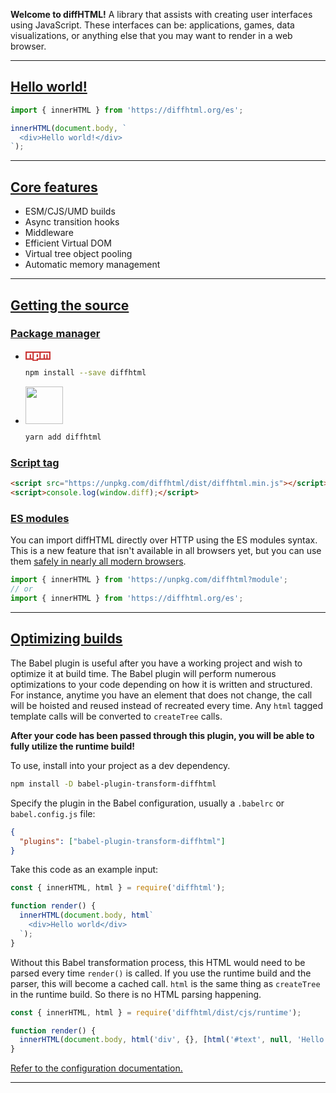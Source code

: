 **Welcome to diffHTML!** A library that assists with creating user interfaces
using JavaScript. These interfaces can be: applications, games, data
visualizations, or anything else that you may want to render in a web browser.


<a name="hello-world"></a>

---

## <a href="#hello-world">Hello world!</a>

```javascript
import { innerHTML } from 'https://diffhtml.org/es';

innerHTML(document.body, `
  <div>Hello world!</div>
`);
```

<a name="core-features"></a>

---

## <a href="#core-features">Core features</a>

- <span class="list-icon fa fa-exchange"></span> ESM/CJS/UMD builds
- <span class="list-icon fa fa-retweet"></span> Async transition hooks
- <span class="list-icon fa fa-link"></span> Middleware
- <span class="list-icon fa fa-code"></span> Efficient Virtual DOM
- <span class="list-icon fa fa-tree"></span> Virtual tree object pooling
- <span class="list-icon fa fa-codiepie"></span> Automatic memory management

<a name="getting-the-source"></a>

---

## <a href="#getting-the-source">Getting the source</a>

<a name="node-module"></a>

### <a href="#node-module">Package manager</a>

<div id="install"></div>

* <svg viewBox="0 0 18 7" width="40" style="position: relative; top: 2px;">
    <path fill="#CB3837" d="M0,0v6h5v1h4v-1h9v-6"></path>
    <path fill="#FFF" d="M1,1v4h2v-3h1v3h1v-4h1v5h2v-4h1v2h-1v1h2v-4h1v4h2v-3h1v3h1v-3h1v3h1v-4"></path>
  </svg>

  ``` sh
  npm install --save diffhtml
  ```

* <img width="60" src="images/yarn-logo.svg">

  ``` sh
  yarn add diffhtml
  ```

<a name="using-script-tag"></a>

### <a href="#using-script-tag">Script tag</a>

```html
<script src="https://unpkg.com/diffhtml/dist/diffhtml.min.js"></script>
<script>console.log(window.diff);</script>
```

<a name="es-modules"></a>

### <a href="#es-modules">ES modules</a>

You can import diffHTML directly over HTTP using the ES modules syntax. This is
a new feature that isn't available in all browsers yet, but you can use them
[safely in nearly all modern browsers](https://caniuse.com/#search=modules).

``` javascript
import { innerHTML } from 'https://unpkg.com/diffhtml?module';
// or
import { innerHTML } from 'https://diffhtml.org/es';
```

<a name="optimizing-builds"></a>

---

## <a href="#optimizing-builds">Optimizing builds</a>

The Babel plugin is useful after you have a working project and wish to
optimize it at build time. The Babel plugin will perform numerous optimizations
to your code depending on how it is written and structured. For instance,
anytime you have an element that does not change, the call will be hoisted and
reused instead of recreated every time. Any `html` tagged template calls will
be converted to `createTree` calls.

**After your code has been passed through this plugin, you will be able to fully
utilize the runtime build!**

To use, install into your project as a dev dependency.

``` sh
npm install -D babel-plugin-transform-diffhtml
```

Specify the plugin in the Babel configuration, usually a `.babelrc` or
`babel.config.js` file:

```json
{
  "plugins": ["babel-plugin-transform-diffhtml"]
}
```

Take this code as an example input:

```javascript
const { innerHTML, html } = require('diffhtml');

function render() {
  innerHTML(document.body, html`
    <div>Hello world</div>
  `);
}
```

Without this Babel transformation process, this HTML would need to be parsed
every time `render()` is called. If you use the runtime build and the parser,
this will become a cached call. `html` is the same thing as `createTree` in the
runtime build. So there is no HTML parsing happening.

```javascript
const { innerHTML, html } = require('diffhtml/dist/cjs/runtime');

function render() {
  innerHTML(document.body, html('div', {}, [html('#text', null, 'Hello world')]));
}
```

[Refer to the configuration documentation.](https://github.com/tbranyen/diffhtml/tree/master/packages/babel-plugin-transform-diffhtml#-diffhtml-babel-transform-plugin)

---
